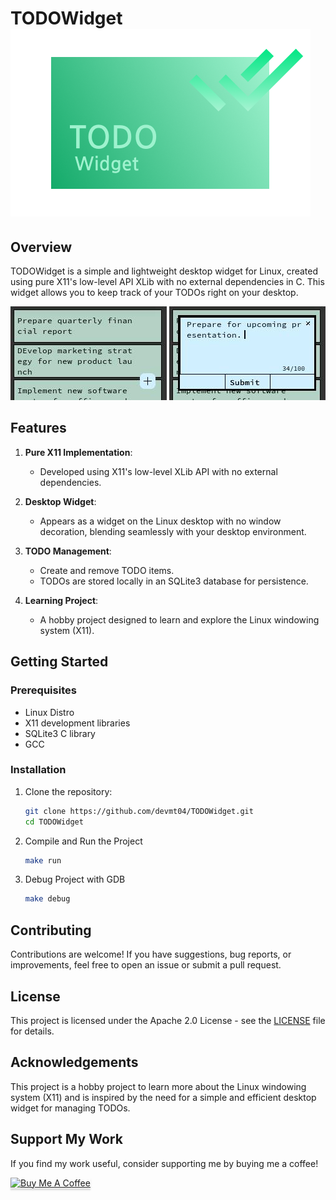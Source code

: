 # TODOWidget ![TODOWidget Logo](images/logo480x300.png)

## Overview

TODOWidget is a simple and lightweight desktop widget for Linux, created using pure X11's low-level API XLib with no external dependencies in C. This widget allows you to keep track of your TODOs right on your desktop.

![TODOWidget Screenshot](images/screenshot1.jpg)
![TODOWidget Screenshot](images/screenshot2.jpg)

## Features

1. **Pure X11 Implementation**: 
   - Developed using X11's low-level XLib API with no external dependencies.
   
2. **Desktop Widget**:
   - Appears as a widget on the Linux desktop with no window decoration, blending seamlessly with your desktop environment.
   
3. **TODO Management**:
   - Create and remove TODO items.
   - TODOs are stored locally in an SQLite3 database for persistence.
   
4. **Learning Project**:
   - A hobby project designed to learn and explore the Linux windowing system (X11).

## Getting Started

### Prerequisites

- Linux Distro
- X11 development libraries
- SQLite3 C library
- GCC

### Installation

1. Clone the repository:
   ```bash
   git clone https://github.com/devmt04/TODOWidget.git
   cd TODOWidget
   ```

2. Compile and Run the Project
	```bash
	make run
	```

3. Debug Project with GDB
	```bash
	make debug
	```

## Contributing

Contributions are welcome! If you have suggestions, bug reports, or improvements, feel free to open an issue or submit a pull request.

## License

This project is licensed under the Apache 2.0 License - see the [LICENSE](LICENSE) file for details.

## Acknowledgements

This project is a hobby project to learn more about the Linux windowing system (X11) and is inspired by the need for a simple and efficient desktop widget for managing TODOs.

## Support My Work

If you find my work useful, consider supporting me by buying me a coffee!

<a href="https://buymeacoffee.com/mohitdeoli" target="_blank"><img src="https://www.buymeacoffee.com/assets/img/custom_images/orange_img.png" alt="Buy Me A Coffee" style="height: 41px !important;width: 174px !important;box-shadow: 0px 3px 2px 0px rgba(190, 190, 190, 0.5) !important;-webkit-box-shadow: 0px 3px 2px 0px rgba(190, 190, 190, 0.5) !important;" ></a>